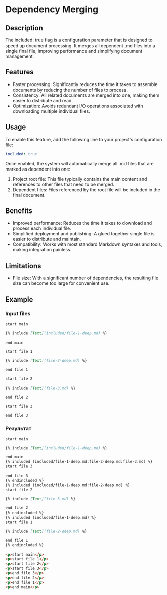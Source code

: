 # Dependency Merging

## Description

The included: true flag is a configuration parameter that is designed to speed up document processing. It merges all dependent .md files into a single final file, improving performance and simplifying document management.

## Features

- Faster processing: Significantly reduces the time it takes to assemble documents by reducing the number of files to process.
- Consistency: All related documents are merged into one, making them easier to distribute and read.
- Optimization: Avoids redundant I/O operations associated with downloading multiple individual files.

## Usage

To enable this feature, add the following line to your project's configuration file:

```yaml
included: true
```

Once enabled, the system will automatically merge all .md files that are marked as dependent into one:

1. Project root file: This file typically contains the main content and references to other files that need to be merged.
2. Dependent files: Files referenced by the root file will be included in the final document.

## Benefits

- Improved performance: Reduces the time it takes to download and process each individual file.
- Simplified deployment and publishing: A glued together single file is easier to distribute and maintain.
- Compatibility: Works with most standard Markdown syntaxes and tools, making integration painless.

## Limitations

- File size: With a significant number of dependencies, the resulting file size can become too large for convenient use.

## Example

### Input files

```md
start main

{% include [Text](included/file-1-deep.md) %}

end main
```

```md (included/file-1-deep.md)
start file 1

{% include [Text](file-2-deep.md) %}

end file 1
```

```md (included/file-2-deep.md)
start file 2

{% include [Text](file-3.md) %}

end file 2
```

```md (included/file-3.md)
start file 3

end file 3
```

### Результат

```md
start main

{% include [Text](included/file-1-deep.md) %}

end main
{% included (included/file-1-deep.md:file-2-deep.md:file-3.md) %}
start file 3

end file 3
{% endincluded %}
{% included (included/file-1-deep.md:file-2-deep.md) %}
start file 2

{% include [Text](file-3.md) %}

end file 2
{% endincluded %}
{% included (included/file-1-deep.md) %}
start file 1

{% include [Text](file-2-deep.md) %}

end file 1
{% endincluded %}
```

```html
<p>start main</p>
<p>start file 1</p>
<p>start file 2</p>
<p>start file 3</p>
<p>end file 3</p>
<p>end file 2</p>
<p>end file 1</p>
<p>end main</p>
```